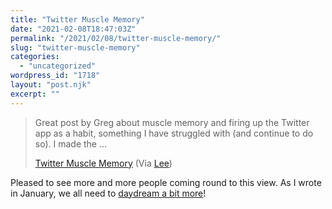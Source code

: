 ```yaml
---
title: "Twitter Muscle Memory"
date: "2021-02-08T18:47:03Z"
permalink: "/2021/02/08/twitter-muscle-memory/"
slug: "twitter-muscle-memory"
categories:
  - "uncategorized"
wordpress_id: "1718"
layout: "post.njk"
excerpt: ""
---
```


> Great post by Greg about muscle memory and firing up the Twitter app as a habit, something I have struggled with (and continue to do so). I made the …
> 
> [Twitter Muscle Memory](https://gr36.com/twitter-muscle-memory/) (Via [Lee](https://ljpuk.net/2021/02/08/twitter-muscle-memory/))

Pleased to see more and more people coming round to this view. As I wrote in January, we all need to [daydream a bit more](https://imarc.co.uk/2021/01/02/nurturing-your-default-network/)!
